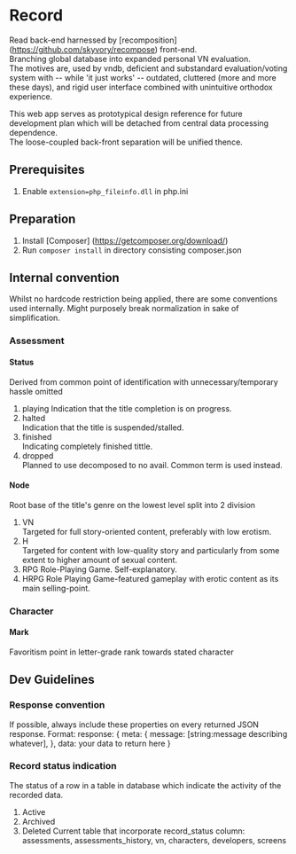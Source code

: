 # Record

Read back-end harnessed by [recomposition] (https://github.com/skyvory/recompose) front-end.  
Branching global database into expanded personal VN evaluation.  
The motives are, used by vndb, deficient and substandard evaluation/voting system with -- while 'it just works' -- outdated, cluttered (more and more these days), and rigid user interface combined with unintuitive orthodox experience.

This web app serves as prototypical design reference for future development plan which will be detached from central data processing dependence.  
The loose-coupled back-front separation will be unified thence.

## Prerequisites
1. Enable `extension=php_fileinfo.dll` in php.ini

## Preparation
1. Install [Composer] (https://getcomposer.org/download/)
2. Run `composer install` in directory consisting composer.json

## Internal convention
Whilst no hardcode restriction being applied, there are some conventions used internally. Might purposely break normalization in sake of simplification.

### Assessment
#### Status
Derived from common point of identification with unnecessary/temporary hassle omitted  
1.  playing
Indication that the title completion is on progress.
2.  halted  
Indication that the title is suspended/stalled.  
3.  finished  
Indicating completely finished tittle.  
4. dropped  
Planned to use decomposed to no avail. Common term is used instead.  

#### Node
Root base of the title's genre on the lowest level split into 2 division  
1. VN  
Targeted for full story-oriented content, preferably with low erotism.  
2. H  
Targeted for content with low-quality story and particularly from some extent to higher amount of sexual content.  
3. RPG
Role-Playing Game. Self-explanatory.
4. HRPG
Role Playing Game-featured gameplay with erotic content as its main selling-point.

### Character
#### Mark
Favoritism point in letter-grade rank towards stated character


## Dev Guidelines
### Response convention
If possible, always include these properties on every returned JSON response.
Format:
response: {
	meta: {
		message: [string:message describing whatever],
	},
	data: your data to return here
}

### Record status indication
The status of a row in a table in database which indicate the activity of the recorded data.
1. Active
2. Archived
3. Deleted
Current table that incorporate record_status column: assessments, assessments_history, vn, characters, developers, screens
